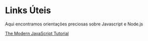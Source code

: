 # Links Úteis

Aqui encontramos orientações preciosas sobre Javascript e Node.js

[The Modern JavaScript Tutorial](https://javascript.info/) 